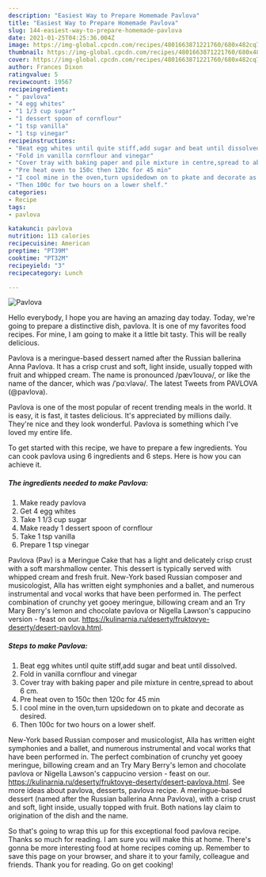 ```yaml
---
description: "Easiest Way to Prepare Homemade Pavlova"
title: "Easiest Way to Prepare Homemade Pavlova"
slug: 144-easiest-way-to-prepare-homemade-pavlova
date: 2021-01-25T04:25:36.004Z
image: https://img-global.cpcdn.com/recipes/4801663871221760/680x482cq70/pavlova-recipe-main-photo.jpg
thumbnail: https://img-global.cpcdn.com/recipes/4801663871221760/680x482cq70/pavlova-recipe-main-photo.jpg
cover: https://img-global.cpcdn.com/recipes/4801663871221760/680x482cq70/pavlova-recipe-main-photo.jpg
author: Frances Dixon
ratingvalue: 5
reviewcount: 19567
recipeingredient:
- " pavlova"
- "4 egg whites"
- "1 1/3 cup sugar"
- "1 dessert spoon of cornflour"
- "1 tsp vanilla"
- "1 tsp vinegar"
recipeinstructions:
- "Beat egg whites until quite stiff,add sugar and beat until dissolved."
- "Fold in vanilla cornflour and vinegar"
- "Cover tray with baking paper and pile mixture in centre,spread to about 6 cm."
- "Pre heat oven to 150c then 120c for 45 min"
- "I cool mine in the oven,turn upsidedown on to pkate and decorate as desired."
- "Then 100c for two hours on a lower shelf."
categories:
- Recipe
tags:
- pavlova

katakunci: pavlova 
nutrition: 113 calories
recipecuisine: American
preptime: "PT39M"
cooktime: "PT32M"
recipeyield: "3"
recipecategory: Lunch

---
```



![Pavlova](https://img-global.cpcdn.com/recipes/4801663871221760/680x482cq70/pavlova-recipe-main-photo.jpg)

Hello everybody, I hope you are having an amazing day today. Today, we're going to prepare a distinctive dish, pavlova. It is one of my favorites food recipes. For mine, I am going to make it a little bit tasty. This will be really delicious.

Pavlova is a meringue-based dessert named after the Russian ballerina Anna Pavlova. It has a crisp crust and soft, light inside, usually topped with fruit and whipped cream. The name is pronounced /pævˈloʊvə/, or like the name of the dancer, which was /ˈpɑːvləvə/. The latest Tweets from PAVLOVA (@pavlova).

Pavlova is one of the most popular of recent trending meals in the world. It is easy, it is fast, it tastes delicious. It's appreciated by millions daily. They're nice and they look wonderful. Pavlova is something which I've loved my entire life.


To get started with this recipe, we have to prepare a few ingredients. You can cook pavlova using 6 ingredients and 6 steps. Here is how you can achieve it.

<!--inarticleads1-->

##### The ingredients needed to make Pavlova:

1. Make ready  pavlova
1. Get 4 egg whites
1. Take 1 1/3 cup sugar
1. Make ready 1 dessert spoon of cornflour
1. Take 1 tsp vanilla
1. Prepare 1 tsp vinegar


Pavlova (Pav) is a Meringue Cake that has a light and delicately crisp crust with a soft marshmallow center. This dessert is typically served with whipped cream and fresh fruit. New-York based Russian composer and musicologist, Alla has written eight symphonies and a ballet, and numerous instrumental and vocal works that have been performed in. The perfect combination of crunchy yet gooey meringue, billowing cream and an Try Mary Berry&#39;s lemon and chocolate pavlova or Nigella Lawson&#39;s cappucino version - feast on our. https://kulinarnia.ru/deserty/fruktovye-deserty/desert-pavlova.html. 

<!--inarticleads2-->

##### Steps to make Pavlova:

1. Beat egg whites until quite stiff,add sugar and beat until dissolved.
1. Fold in vanilla cornflour and vinegar
1. Cover tray with baking paper and pile mixture in centre,spread to about 6 cm.
1. Pre heat oven to 150c then 120c for 45 min
1. I cool mine in the oven,turn upsidedown on to pkate and decorate as desired.
1. Then 100c for two hours on a lower shelf.


New-York based Russian composer and musicologist, Alla has written eight symphonies and a ballet, and numerous instrumental and vocal works that have been performed in. The perfect combination of crunchy yet gooey meringue, billowing cream and an Try Mary Berry&#39;s lemon and chocolate pavlova or Nigella Lawson&#39;s cappucino version - feast on our. https://kulinarnia.ru/deserty/fruktovye-deserty/desert-pavlova.html. See more ideas about pavlova, desserts, pavlova recipe. A meringue-based dessert (named after the Russian ballerina Anna Pavlova), with a crisp crust and soft, light inside, usually topped with fruit. Both nations lay claim to origination of the dish and the name. 

So that's going to wrap this up for this exceptional food pavlova recipe. Thanks so much for reading. I am sure you will make this at home. There's gonna be more interesting food at home recipes coming up. Remember to save this page on your browser, and share it to your family, colleague and friends. Thank you for reading. Go on get cooking!
